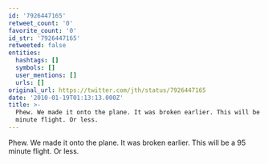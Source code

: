 ```yaml
---
id: '7926447165'
retweet_count: '0'
favorite_count: '0'
id_str: '7926447165'
retweeted: false
entities:
  hashtags: []
  symbols: []
  user_mentions: []
  urls: []
original_url: https://twitter.com/jth/status/7926447165
date: '2010-01-19T01:13:13.000Z'
title: >-
  Phew. We made it onto the plane. It was broken earlier. This will be a 95
  minute flight. Or less.
---
```


Phew. We made it onto the plane. It was broken earlier. This will be a 95 minute flight. Or less.